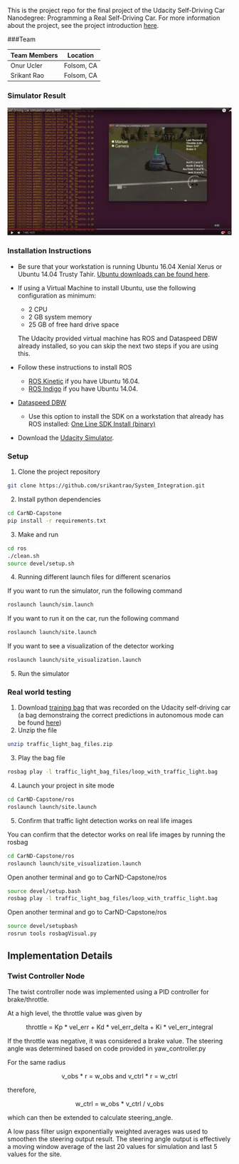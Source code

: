 This is the project repo for the final project of the Udacity Self-Driving Car Nanodegree: Programming a Real Self-Driving Car. For more information about the project, see the project introduction [here](https://classroom.udacity.com/nanodegrees/nd013/parts/6047fe34-d93c-4f50-8336-b70ef10cb4b2/modules/e1a23b06-329a-4684-a717-ad476f0d8dff/lessons/462c933d-9f24-42d3-8bdc-a08a5fc866e4/concepts/5ab4b122-83e6-436d-850f-9f4d26627fd9).

###Team

| Team Members   | Location      |
| ------------- | ------------- |
| Onur Ucler    | Folsom, CA    |
| Srikant Rao   | Folsom, CA    |

### Simulator Result

[![IMAGE ALT TEXT HERE](simulator_screenshot.png)](https://youtu.be/FPld5cNA4B0)


### Installation Instructions

* Be sure that your workstation is running Ubuntu 16.04 Xenial Xerus or Ubuntu 14.04 Trusty Tahir. [Ubuntu downloads can be found here](https://www.ubuntu.com/download/desktop).
* If using a Virtual Machine to install Ubuntu, use the following configuration as minimum:
  * 2 CPU
  * 2 GB system memory
  * 25 GB of free hard drive space

  The Udacity provided virtual machine has ROS and Dataspeed DBW already installed, so you can skip the next two steps if you are using this.

* Follow these instructions to install ROS
  * [ROS Kinetic](http://wiki.ros.org/kinetic/Installation/Ubuntu) if you have Ubuntu 16.04.
  * [ROS Indigo](http://wiki.ros.org/indigo/Installation/Ubuntu) if you have Ubuntu 14.04.
* [Dataspeed DBW](https://bitbucket.org/DataspeedInc/dbw_mkz_ros)
  * Use this option to install the SDK on a workstation that already has ROS installed: [One Line SDK Install (binary)](https://bitbucket.org/DataspeedInc/dbw_mkz_ros/src/81e63fcc335d7b64139d7482017d6a97b405e250/ROS_SETUP.md?fileviewer=file-view-default)
* Download the [Udacity Simulator](https://github.com/udacity/CarND-Capstone/releases).

### Setup

1. Clone the project repository
```bash
git clone https://github.com/srikantrao/System_Integration.git
```

2. Install python dependencies
```bash
cd CarND-Capstone
pip install -r requirements.txt
```
3. Make and run
```bash
cd ros
./clean.sh
source devel/setup.sh
```

4. Running different launch files for different scenarios

If you want to run the simulator, run the following command  
```bash
roslaunch launch/sim.launch
```
If you want to run it on the car, run the following command
```bash
roslaunch launch/site.launch
```
If you want to see a visualization of the detector working
```bash
roslaunch launch/site_visualization.launch
```
5. Run the simulator

### Real world testing
1. Download [training bag](https://drive.google.com/file/d/0B2_h37bMVw3iYkdJTlRSUlJIamM/view?usp=sharing) that was recorded on the Udacity self-driving car (a bag demonstraing the correct predictions in autonomous mode can be found [here](https://drive.google.com/open?id=0B2_h37bMVw3iT0ZEdlF4N01QbHc))
2. Unzip the file
```bash
unzip traffic_light_bag_files.zip
```
3. Play the bag file
```bash
rosbag play -l traffic_light_bag_files/loop_with_traffic_light.bag
```
4. Launch your project in site mode
```bash
cd CarND-Capstone/ros
roslaunch launch/site.launch
```
5. Confirm that traffic light detection works on real life images

You can confirm that the detector works on real life images by running the rosbag
```bash
cd CarND-Capstone/ros
roslaunch launch/site_visualization.launch
```
Open another terminal and go to CarND-Capstone/ros
```bash
source devel/setup.bash
rosbag play -l traffic_light_bag_files/loop_with_traffic_light.bag
```
Open another terminal and go to CarND-Capstone/ros

```bash
source devel/setupbash
rosrun tools rosbagVisual.py
```

## Implementation Details

### Twist Controller Node

The twist controller node was implemented using a PID controller for brake/throttle.

At a high level, the throttle value was given by
<p align="center">
  throttle = Kp * vel_err + Kd * vel_err_delta + Ki * vel_err_integral
</p>

If the throttle was negative, it was considered a brake value. The steering angle was determined based on code provided in yaw_controller.py

For the same radius
<p align="center"> v_obs * r = w_obs and v_ctrl * r = w_ctrl </p>
therefore,
<p align="center">
w_ctrl = w_obs * v_ctrl / v_obs
</p>
which can then be extended to calculate steering_angle.

A low pass filter usign exponentially weighted averages was used to smoothen the steering output result. The steering angle output is effectively a moving window average of the last 20 values for simulation and last 5 values for the site.
